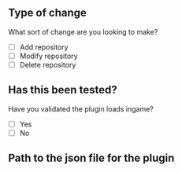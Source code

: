 ## Type of change
What sort of change are you looking to make?

- [ ] Add repository
- [ ] Modify repository
- [ ] Delete repository

## Has this been tested?
Have you validated the plugin loads ingame?

- [ ] Yes
- [ ] No

## Path to the json file for the plugin

